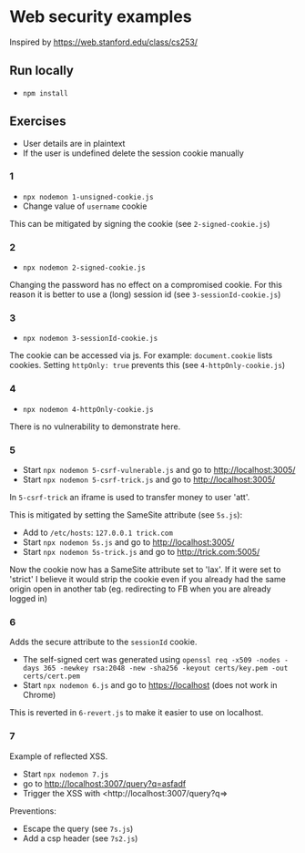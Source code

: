 # Web security examples

Inspired by <https://web.stanford.edu/class/cs253/>

## Run locally

- `npm install`

## Exercises

- User details are in plaintext
- If the user is undefined delete the session cookie manually

### 1

- `npx nodemon 1-unsigned-cookie.js`
- Change value of `username` cookie

This can be mitigated by signing the cookie (see `2-signed-cookie.js`)

### 2

- `npx nodemon 2-signed-cookie.js`

Changing the password has no effect on a compromised cookie.
For this reason it is better to use a (long) session id (see `3-sessionId-cookie.js`)

### 3

- `npx nodemon 3-sessionId-cookie.js`

The cookie can be accessed via js. For example: `document.cookie` lists cookies.
Setting `httpOnly: true` prevents this (see `4-httpOnly-cookie.js`)

### 4

- `npx nodemon 4-httpOnly-cookie.js`

There is no vulnerability to demonstrate here.

### 5

- Start `npx nodemon 5-csrf-vulnerable.js` and go to <http://localhost:3005/>
- Start `npx nodemon 5-csrf-trick.js` and go to <http://localhost:3005/>

In `5-csrf-trick` an iframe is used to transfer money to user 'att'.

This is mitigated by setting the SameSite attribute (see `5s.js`):

- Add to `/etc/hosts`: `127.0.0.1 trick.com`
- Start `npx nodemon 5s.js` and go to <http://localhost:3005/>
- Start `npx nodemon 5s-trick.js` and go to <http://trick.com:5005/>

Now the cookie now has a SameSite attribute set to 'lax'.
If it were set to 'strict' I believe it would strip the cookie even if you already had the same origin open in another tab (eg. redirecting to FB when you are already logged in)

### 6

Adds the secure attribute to the `sessionId` cookie.

- The self-signed cert was generated using `openssl req -x509 -nodes -days 365 -newkey rsa:2048 -new -sha256 -keyout certs/key.pem -out certs/cert.pem`
- Start `npx nodemon 6.js` and go to <https://localhost> (does not work in Chrome)

This is reverted in `6-revert.js` to make it easier to use on localhost.

### 7

Example of reflected XSS.

- Start `npx nodemon 7.js`
- go to <http://localhost:3007/query?q=asfadf>
- Trigger the XSS with <http://localhost:3007/query?q=<script>alert('Oops')</script>>

Preventions:

- Escape the query (see `7s.js`)
- Add a csp header (see `7s2.js`)
